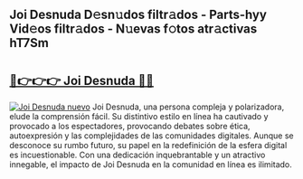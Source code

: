 ## Joi Desnuda D𝚎sn𝚞dos filtr𝚊dos - Parts-hyy Vid𝚎os filtr𝚊dos - N𝚞evas f𝚘tos atr𝚊ctivas hT7Sm

# <h2><a href="http://mb9lmer.tromn.icu/?c=Joi+Desnuda">🔗👉👉👉 Joi Desnuda 🔗🔗</a></h2>

[![Joi Desnuda nuevo](https://i.imgur.com/pEAQMta.gif)](http://mb9lmer.tromn.icu/?c=Joi+Desnuda)
Joi Desnuda, una persona compleja y polarizadora, elude la comprensión fácil. Su distintivo estilo en línea ha cautivado y provocado a los espectadores, provocando debates sobre ética, autoexpresión y las complejidades de las comunidades digitales. Aunque se desconoce su rumbo futuro, su papel en la redefinición de la esfera digital es incuestionable. Con una dedicación inquebrantable y un atractivo innegable, el impacto de Joi Desnuda en la comunidad en línea es ilimitado.
